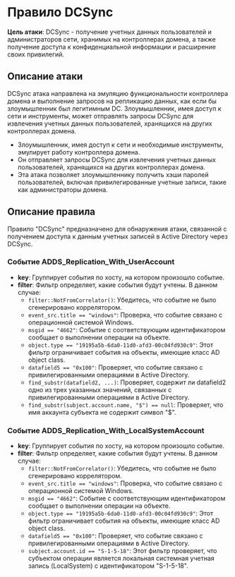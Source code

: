 # Правило DCSync

**Цель атаки**: DCSync - получение учетных данных пользователей и администраторов сети, хранимых на контроллерах домена, а также получение доступа к конфиденциальной информации и расширение своих привилегий.

## Описание атаки

DCSync атака направлена на эмуляцию функциональности контроллера домена и выполнение запросов на репликацию данных, как если бы злоумышленник был легитимным DC. Злоумышленник, имея доступ к сети и инструменты, может отправлять запросы DCSync для извлечения учетных данных пользователей, хранящихся на других контроллерах домена.

- Злоумышленник, имея доступ к сети и необходимые инструменты, эмулирует работу контроллера домена.
- Он отправляет запросы DCSync для извлечения учетных данных пользователей, хранящихся на других контроллерах домена.
- Эта атака позволяет злоумышленнику получить хэши паролей пользователей, включая привилегированные учетные записи, такие как администраторы домена.

## Описание правила
Правило "DCSync" предназначено для обнаружения атаки, связанной с получением доступа к данным учетных записей в Active Directory через DCSync.

### Событие ADDS_Replication_With_UserAccount

- **key**: Группирует события по хосту, на котором произошло событие.
- **filter**: Фильтр определяет, какие события будут учтены. В данном случае:
  - `filter::NotFromCorrelator()`: Убедитесь, что событие не было сгенерировано коррелятором.
  - `event_src.title == "windows"`: Проверка, что событие связано с операционной системой Windows.
  - `msgid == "4662"`: Событие с соответствующим идентификатором сообщает о выполнении операции на объекте.
  - `object.type == "19195a5b-6da0-11d0-afd3-00c04fd930c9"`: Этот фильтр ограничивает события на объекты, имеющие класс AD object class.
  - `datafield5 == "0x100"`: Проверяет, что событие связано с привилегированными операциями в Active Directory.
  - `find_substr(datafield2, ...)`: Проверяет, содержит ли datafield2 одно из трех указанных значений, связанных с привилегированными операциями в Active Directory.
  - `find_substr(subject.account.name, "$") == null`: Проверяет, что имя аккаунта субъекта не содержит символ "$".

### Событие ADDS_Replication_With_LocalSystemAccount

- **key**: Группирует события по хосту, на котором произошло событие.
- **filter**: Фильтр определяет, какие события будут учтены. В данном случае:
  - `filter::NotFromCorrelator()`: Убедитесь, что событие не было сгенерировано коррелятором.
  - `event_src.title == "windows"`: Проверка, что событие связано с операционной системой Windows.
  - `msgid == "4662"`: Событие с соответствующим идентификатором сообщает о выполнении операции на объекте.
  - `object.type == "19195a5b-6da0-11d0-afd3-00c04fd930c9"`: Этот фильтр ограничивает события на объекты, имеющие класс AD object class.
  - `datafield5 == "0x100"`: Проверяет, что событие связано с привилегированными операциями в Active Directory.
  - `subject.account.id == "S-1-5-18"`: Этот фильтр проверяет, что субъектом операции является локальная системная учетная запись (LocalSystem) с идентификатором "S-1-5-18".

